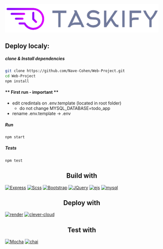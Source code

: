 <div align="center">
  <a href="https://taskify-5s0t.onrender.com/">
    <img src="public/images/logo.png">
  </a>
</div>

## Deploy localy:

##### clone & Install dependencies

```sh
git clone https://github.com/Nave-Cohen/Web-Project.git
cd Web-Project
npm install
```

#### \*\* First run - important \*\*

- edit credintals on .env.template (located in root folder)
  - do not change MYSQL_DATABASE=todo_app
- rename .env.template -> .env

##### Run

```sh
npm start
```

##### Tests

```sh
npm test
```

<h2 style="text-align: center"> Build with</h2>

[![Express][Express.js]][Express-url]
[![Scss][sass.com]][sass-url]
[![Bootstrap][Bootstrap.com]][Bootstrap-url]
[![JQuery][JQuery.com]][JQuery-url]
[![ejs][ejs.com]][ejs-url]
[![mysql][mysql.com]][mysql-url]

<h2 style="text-align: center">Deploy with</h2>

[![render][render.com]][render-url]
[![clever-cloud][clever-cloud.com]][clever-cloud-url]

<h2 style="text-align: center">Test with</h2>

[![Mocha][mocha.js]][mocha-url]
[![chai][chai.js]][chai-url]

[mocha.js]: https://img.shields.io/badge/Mocha-000000?style=for-the-badge&logo=mocha&logoColor=white&color=%238D6748
[mocha-url]: https://mochajs.org/
[chai.js]: https://img.shields.io/badge/chai-000000?style=for-the-badge&logo=chai&logoColor=white&color=%FFA500
[chai-url]: https://www.chaijs.com/
[Express.js]: https://img.shields.io/badge/Express-000000?style=for-the-badge&logo=express&logoColor=black&color=white
[Express-url]: https://expressjs.com/
[sass.com]: https://img.shields.io/badge/Scss-000000?style=for-the-badge&logo=sass&logoColor=white&color=%23CC6699
[sass-url]: https://sass-lang.com
[render.com]: https://img.shields.io/badge/render-000000?style=for-the-badge&logo=render&logoColor=white&color=%2346E3B7
[render-url]: https://render.com/
[Bootstrap.com]: https://img.shields.io/badge/Bootstrap-563D7C?style=for-the-badge&logo=bootstrap&logoColor=white
[Bootstrap-url]: https://getbootstrap.com
[JQuery.com]: https://img.shields.io/badge/jQuery-0769AD?style=for-the-badge&logo=jquery&logoColor=white
[JQuery-url]: https://jquery.com
[ejs.com]: https://img.shields.io/badge/Ejs-000000?style=for-the-badge&logo=https://raw.githubusercontent.com/Nave-Cohen/Web-Project/main/public/images/ejs.svg&logoColor=white&color=red
[ejs-url]: https://ejs.com
[clever-cloud.com]: https://img.shields.io/badge/clever_cloud-000000?style=for-the-badge&logoColor=white&color=blue
[clever-cloud-url]: https://www.clever-cloud.com/deploy-cloud-managed-mysql
[mysql.com]: https://img.shields.io/badge/mysql-000000?style=for-the-badge&logo=mysql&logoColor=white&color=%234479A1
[mysql-url]: https://www.mysql.com/
